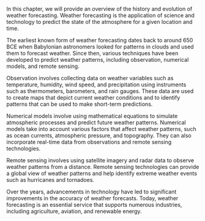 
In this chapter, we will provide an overview of the history and evolution of weather forecasting. Weather forecasting is the application of science and technology to predict the state of the atmosphere for a given location and time.

The earliest known form of weather forecasting dates back to around 650 BCE when Babylonian astronomers looked for patterns in clouds and used them to forecast weather. Since then, various techniques have been developed to predict weather patterns, including observation, numerical models, and remote sensing.

Observation involves collecting data on weather variables such as temperature, humidity, wind speed, and precipitation using instruments such as thermometers, barometers, and rain gauges. These data are used to create maps that depict current weather conditions and to identify patterns that can be used to make short-term predictions.

Numerical models involve using mathematical equations to simulate atmospheric processes and predict future weather patterns. Numerical models take into account various factors that affect weather patterns, such as ocean currents, atmospheric pressure, and topography. They can also incorporate real-time data from observations and remote sensing technologies.

Remote sensing involves using satellite imagery and radar data to observe weather patterns from a distance. Remote sensing technologies can provide a global view of weather patterns and help identify extreme weather events such as hurricanes and tornadoes.

Over the years, advancements in technology have led to significant improvements in the accuracy of weather forecasts. Today, weather forecasting is an essential service that supports numerous industries, including agriculture, aviation, and renewable energy.

